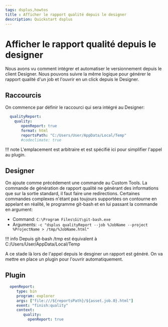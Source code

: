 ```yaml
---
tags: dsplus,howtos
title : Afficher le rapport qualité depuis le designer
description: Quickstart dsplus
---
```


# Afficher le rapport qualité depuis le designer



Nous avons vu comment intégrer et automatiser le versionnement depuis le client Designer. Nous pouvons suivre la même logique pour générer le rapport qualité d'un job et l'ouvrir en un click depuis le Designer.

## Raccourcis

On commence par définir le raccourci qui sera intégré au Designer:
```yaml
  qualityReport:
    quality:
       openReport: true
       format: html
       reportsPath: "C:/Users/User/AppData/Local/Temp"
       #codeclimate: true
```

!!! note
    L'emplacement est arbitraire et est spécifié ici pour simplifier l'appel au plugin.


## Designer

On ajoute comme précédement une commande au Custom Tools. La commande de génération de rapport qualité ne générant des informations que sur la sortie standard, il faut faire une redirections. Certaines commandes complexes n'étant pas toujours supportées on contourne en appelant en réalité, le programme git-bash et en lui passant la commande en argument:

* Command: `C:\Program Files\Git\git-bash.exe`
* Arguments: `-c "dsplus qualityReport --job %JobName --project %ProjectName > /tmp/%JobName.html"`

!!! info
    Depuis git-bash /tmp est équivalent à C:/Users/User/AppData/Local/Temp


A ce stade là lors de l'appel depuis le desginer un rapport est généré. On va mettre en place un plugin pour l'ouvrir automatiquement.

## Plugin


```yaml
  openReport:
     type: bin
     program: explorer 
     args: ["file:///${reportsPath}/${asset.job.0}.html"]
     event: "finish:quality"
     context: 
        quality:
          openReport: true
```